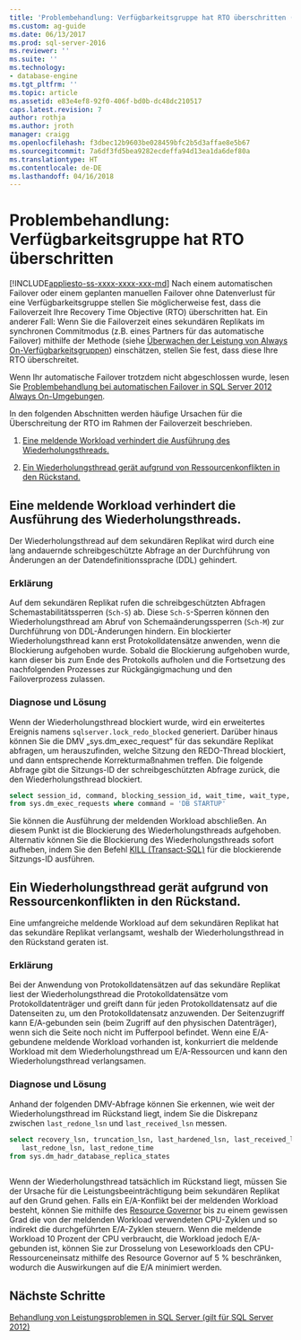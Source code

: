 ```yaml
---
title: 'Problembehandlung: Verfügbarkeitsgruppe hat RTO überschritten (SQL Server) | Microsoft-Dokumentation'
ms.custom: ag-guide
ms.date: 06/13/2017
ms.prod: sql-server-2016
ms.reviewer: ''
ms.suite: ''
ms.technology:
- database-engine
ms.tgt_pltfrm: ''
ms.topic: article
ms.assetid: e83e4ef8-92f0-406f-bd0b-dc48dc210517
caps.latest.revision: 7
author: rothja
ms.author: jroth
manager: craigg
ms.openlocfilehash: f3dbec12b9603be028459bfc2b5d3affae8e5b67
ms.sourcegitcommit: 7a6df3fd5bea9282ecdeffa94d13ea1da6def80a
ms.translationtype: HT
ms.contentlocale: de-DE
ms.lasthandoff: 04/16/2018
---
```

# <a name="troubleshoot-availability-group-exceeded-rto"></a>Problembehandlung: Verfügbarkeitsgruppe hat RTO überschritten
[!INCLUDE[appliesto-ss-xxxx-xxxx-xxx-md](../../../includes/appliesto-ss-xxxx-xxxx-xxx-md.md)]
  Nach einem automatischen Failover oder einem geplanten manuellen Failover ohne Datenverlust für eine Verfügbarkeitsgruppe stellen Sie möglicherweise fest, dass die Failoverzeit Ihre Recovery Time Objective (RTO) überschritten hat. Ein anderer Fall: Wenn Sie die Failoverzeit eines sekundären Replikats im synchronen Commitmodus (z.B. eines Partners für das automatische Failover) mithilfe der Methode (siehe [Überwachen der Leistung von Always On-Verfügbarkeitsgruppen](monitor-performance-for-always-on-availability-groups.md)) einschätzen, stellen Sie fest, dass diese Ihre RTO überschreitet.  
  
 Wenn Ihr automatische Failover trotzdem nicht abgeschlossen wurde, lesen Sie [Problembehandlung bei automatischen Failover in SQL Server 2012 Always On-Umgebungen](http://support.microsoft.com/kb/2833707).  
  
 In den folgenden Abschnitten werden häufige Ursachen für die Überschreitung der RTO im Rahmen der Failoverzeit beschrieben.  
  
1.  [Eine meldende Workload verhindert die Ausführung des Wiederholungsthreads.](#BKMK_REDOBLOCK)  
  
2.  [Ein Wiederholungsthread gerät aufgrund von Ressourcenkonflikten in den Rückstand.](#BKMK_CONTENTION)  
  
##  <a name="BKMK_REDOBLOCK"></a> Eine meldende Workload verhindert die Ausführung des Wiederholungsthreads.  
 Der Wiederholungsthread auf dem sekundären Replikat wird durch eine lang andauernde schreibgeschützte Abfrage an der Durchführung von Änderungen an der Datendefinitionssprache (DDL) gehindert.  
  
### <a name="explanation"></a>Erklärung  
 Auf dem sekundären Replikat rufen die schreibgeschützten Abfragen Schemastabilitätssperren (`Sch-S`) ab. Diese `Sch-S`-Sperren können den Wiederholungsthread am Abruf von Schemaänderungssperren (`Sch-M`) zur Durchführung von DDL-Änderungen hindern. Ein blockierter Wiederholungsthread kann erst Protokolldatensätze anwenden, wenn die Blockierung aufgehoben wurde. Sobald die Blockierung aufgehoben wurde, kann dieser bis zum Ende des Protokolls aufholen und die Fortsetzung des nachfolgenden Prozesses zur Rückgängigmachung und den Failoverprozess zulassen.  
  
### <a name="diagnosis-and-resolution"></a>Diagnose und Lösung  
 Wenn der Wiederholungsthread blockiert wurde, wird ein erweitertes Ereignis namens `sqlserver.lock_redo_blocked` generiert. Darüber hinaus können Sie die DMV „sys.dm_exec_request“ für das sekundäre Replikat abfragen, um herauszufinden, welche Sitzung den REDO-Thread blockiert, und dann entsprechende Korrekturmaßnahmen treffen. Die folgende Abfrage gibt die Sitzungs-ID der schreibgeschützten Abfrage zurück, die den Wiederholungsthread blockiert.  
  
```sql  
select session_id, command, blocking_session_id, wait_time, wait_type, wait_resource   
from sys.dm_exec_requests where command = 'DB STARTUP'  
```  
  
 Sie können die Ausführung der meldenden Workload abschließen. An diesem Punkt ist die Blockierung des Wiederholungsthreads aufgehoben. Alternativ können Sie die Blockierung des Wiederholungsthreads sofort aufheben, indem Sie den Befehl [KILL &#40;Transact-SQL&#41;](~/t-sql/language-elements/kill-transact-sql.md) für die blockierende Sitzungs-ID ausführen.  
  
##  <a name="BKMK_CONTENTION"></a> Ein Wiederholungsthread gerät aufgrund von Ressourcenkonflikten in den Rückstand.  
 Eine umfangreiche meldende Workload auf dem sekundären Replikat hat das sekundäre Replikat verlangsamt, weshalb der Wiederholungsthread in den Rückstand geraten ist.  
  
### <a name="explanation"></a>Erklärung  
 Bei der Anwendung von Protokolldatensätzen auf das sekundäre Replikat liest der Wiederholungsthread die Protokolldatensätze vom Protokolldatenträger und greift dann für jeden Protokolldatensatz auf die Datenseiten zu, um den Protokolldatensatz anzuwenden. Der Seitenzugriff kann E/A-gebunden sein (beim Zugriff auf den physischen Datenträger), wenn sich die Seite noch nicht im Pufferpool befindet. Wenn eine E/A-gebundene meldende Workload vorhanden ist, konkurriert die meldende Workload mit dem Wiederholungsthread um E/A-Ressourcen und kann den Wiederholungsthread verlangsamen.  
  
### <a name="diagnosis-and-resolution"></a>Diagnose und Lösung  
 Anhand der folgenden DMV-Abfrage können Sie erkennen, wie weit der Wiederholungsthread im Rückstand liegt, indem Sie die Diskrepanz zwischen `last_redone_lsn` und `last_received_lsn` messen.  
  
```sql  
select recovery_lsn, truncation_lsn, last_hardened_lsn, last_received_lsn,   
   last_redone_lsn, last_redone_time  
from sys.dm_hadr_database_replica_states  
  
```  
  
 Wenn der Wiederholungsthread tatsächlich im Rückstand liegt, müssen Sie der Ursache für die Leistungsbeeinträchtigung beim sekundären Replikat auf den Grund gehen. Falls ein E/A-Konflikt bei der meldenden Workload besteht, können Sie mithilfe des [Resource Governor](~/relational-databases/resource-governor/resource-governor.md) bis zu einem gewissen Grad die von der meldenden Workload verwendeten CPU-Zyklen und so indirekt die durchgeführten E/A-Zyklen steuern. Wenn die meldende Workload 10 Prozent der CPU verbraucht, die Workload jedoch E/A-gebunden ist, können Sie zur Drosselung von Leseworkloads den CPU-Ressourceneinsatz mithilfe des Resource Governor auf 5 % beschränken, wodurch die Auswirkungen auf die E/A minimiert werden.  
  
## <a name="next-steps"></a>Nächste Schritte  
 [Behandlung von Leistungsproblemen in SQL Server (gilt für SQL Server 2012)](http://msdn.microsoft.com/library/dd672789(v=SQL.100).aspx)  
  
  
